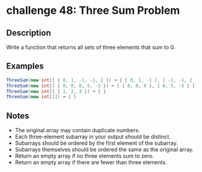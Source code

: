 # challenge 48: Three Sum Problem

## Description

Write a function that returns all sets of three elements that sum to 0.

## Examples

```csharp
ThreeSum(new int[] { 0, 1, -1, -1, 2 }) ➞ { { 0, 1, -1 }, { -1, -1, 2 } }
ThreeSum(new int[] { 0, 0, 0, 5, -5 }) ➞ { { 0, 0, 0 }, { 0, 5, -5 } }
ThreeSum(new int[] { 1, 2, 3 }) ➞ { }
ThreeSum(new int[1]) ➞ { }
```

## Notes

- The original array may contain duplicate numbers.
- Each three-element subarray in your output should be distinct.
- Subarrays should be ordered by the first element of the subarray.
- Subarrays themselves should be ordered the same as the original array.
- Return an empty array if no three elements sum to zero.
- Return an empty array if there are fewer than three elements.
